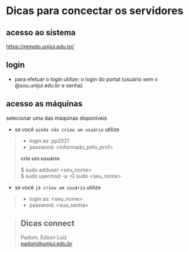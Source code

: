 # Dicas para concectar os servidores 


## acesso ao sistema

https://remoto.unijui.edu.br/

## login

* para efetuar o login utilize: o login do portal (usuário sem o @sou.unijui.edu.br e senha)

## acesso as máquinas

selecionar uma das máquinas disponíveis

* se você `ainda não criou um usuário` utilize

>	- login as: pp2021  
>	- password: <informado_pelo_prof>
>
> 	**crie um usuário**
>
>	$ sudo adduser <seu_nome>  
>	$ sudo usermod -a -G sudo <seu_nome>

* se você `já criou um usuário` utilize

>	- login as: <seu_nome>  
>	- password: <sua_senha>



> ## Dicas connect
> Padoin, Edson Luiz  
> padoin@unijui.edu.br

